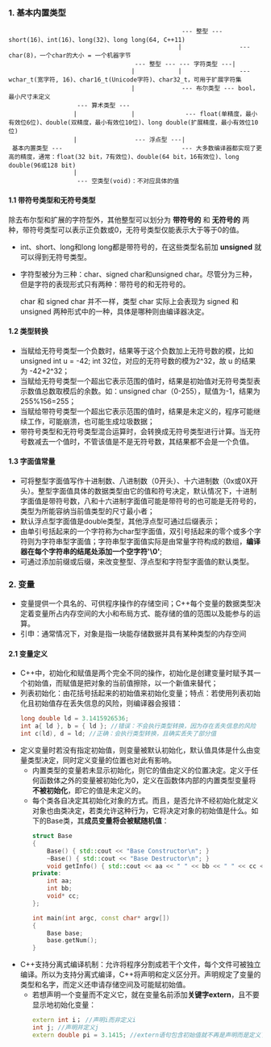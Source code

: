 ### 1. 基本内置类型
                                                    --- 整型 --- short(16)、int(16)、long(32)、long long(64, C++11)
                                                   |                --- char(8)，一个char的大小 = 一个机器字节   
                                       --- 整型 --- --- 字符类型 ---| 
                                      |            |                --- wchar_t(宽字符, 16)、char16_t(Unicode字符)、char32_t，可用于扩展字符集
                                      |             --- 布尔类型 --- bool，最小尺寸未定义
                       --- 算术类型 ---
                      |               |              --- float(单精度，最小有效位6位)、double(双精度，最小有效位10位)、long double(扩展精度，最小有效位10位)
                      |                --- 浮点型 ---|
     基本内置类型 ---                                 --- 大多数编译器都实现了更高的精度，通常：float(32 bit，7有效位)、double(64 bit，16有效位)、long double(96或128 bit)
                      |
                       --- 空类型(void)：不对应具体的值 

#### 1.1 带符号类型和无符号类型
除去布尔型和扩展的字符型外，其他整型可以划分为 **带符号的** 和 **无符号的** 两种，带符号类型可以表示正负数或0，无符号类型仅能表示大于等于0的值。
- int、short、long和long long都是带符号的，在这些类型名前加 **unsigned** 就可以得到无符号类型。
- 字符型被分为三种：char、signed char和unsigned char。尽管分为三种，但是字符的表现形式只有两种：带符号的和无符号的。

   char 和 signed char 并不一样，类型 char 实际上会表现为 signed 和 unsigned 两种形式中的一种，具体是哪种则由编译器决定。

#### 1.2 类型转换
- 当赋给无符号类型一个负数时，结果等于这个负数加上无符号数的模，比如unsigned int u = -42; int 32位，对应的无符号数的模为2^32，故 u 的结果为 -42+2^32；
- 当赋给无符号类型一个超出它表示范围的值时，结果是初始值对无符号类型表示数值总数取模后的余数。如：unsigned char（0-255），赋值为-1，结果为255%156=255；
- 当赋给带符号类型一个超出它表示范围的值时，结果是未定义的，程序可能继续工作，可能崩溃，也可能生成垃圾数据；
- 带符号类型和无符号类型混合运算时，会转换成无符号类型进行计算。当无符号数减去一个值时，不管该值是不是无符号数，其结果都不会是一个负值。

#### 1.3 字面值常量
- 可将整型字面值写作十进制数、八进制数（0开头）、十六进制数（0x或0X开头）。整型字面值具体的数据类型由它的值和符号决定，默认情况下，十进制字面值是带符号数，八和十六进制字面值可能是带符号的也可能是无符号的，类型为所能容纳当前值类型的尺寸最小者；
- 默认浮点型字面值是double类型，其他浮点型可通过后缀表示；
- 由单引号括起来的一个字符称为char型字面值，双引号括起来的零个或多个字符则为字符串型字面值；字符串型字面值实际是由常量字符构成的数组，**编译器在每个字符串的结尾处添加一个空字符'\0'**;
- 可通过添加前缀或后缀，来改变整型、浮点型和字符型字面值的默认类型。

### 2. 变量

- 变量提供一个具名的、可供程序操作的存储空间；C++每个变量的数据类型决定着变量所占内存空间的大小和布局方式、能存储的值的范围以及能参与的运算。
- 引申：通常情况下，对象是指一块能存储数据并具有某种类型的内存空间

#### 2.1 变量定义
- C++中，初始化和赋值是两个完全不同的操作，初始化是创建变量时赋予其一个初始值，而赋值是把对象的当前值擦除，以一个新值来替代；
- 列表初始化：由花括号括起来的初始值来初始化变量；特点：若使用列表初始化且初始值存在丢失信息的风险，则编译器会报错：
  ```C++
  long double ld = 3.1415926536; 
  int a{ ld }, b = { ld }; //错误：不会执行类型转换，因为存在丢失信息的风险  
  int c(ld), d = ld; //正确：会执行类型转换，且确实丢失了部分值
  ```
- 定义变量时若没有指定初始值，则变量被默认初始化，默认值具体是什么由变量类型决定，同时定义变量的位置也对此有影响。
  - 内置类型的变量若未显示初始化，则它的值由定义的位置决定。定义于任何函数体之外的变量被初始化为0，定义在函数体内部的内置类型变量将**不被初始化**，即它的值是未定义的。
  - 每个类各自决定其初始化对象的方式。而且，是否允许不经初始化就定义对象也由类决定，若类允许这种行为，它将决定对象的初始值是什么。如下的Base类，其**成员变量将会被赋随机值**：
    ```C++
    struct Base
    {
    	Base() { std::cout << "Base Constructor\n"; }
    	~Base() { std::cout << "Base Destructor\n"; }
    	void getInfo() { std::cout << aa << " " << bb << " " << cc << std::endl; }
    private:
    	int aa;
    	int bb;
    	void* cc;
    };
    
    int main(int argc, const char* argv[])
    {
        Base base;
    	base.getNum();
    }
    ```
- C++支持分离式编译机制：允许将程序分割成若干个文件，每个文件可被独立编译。所以为支持分离式编译，C++将声明和定义区分开。声明规定了变量的类型和名字，而定义还申请存储空间及可能赋初始值。
  - 若想声明一个变量而不定义它，就在变量名前添加**关键字extern**，且不要显示地初始化变量：
    ```C++
    extern int i； //声明i而非定义i
    int j; //声明并定义j
    extern double pi = 3.1415; //extern语句包含初始值就不再是声明而是定义了
    ```
    


